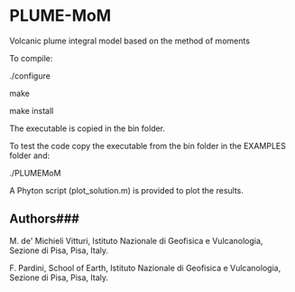 # PLUME-MoM
Volcanic plume integral model based on the method of moments

To compile:

./configure

make

make install


The executable is copied in the bin folder.

To test the code copy the executable from the bin folder in the EXAMPLES folder and:

./PLUMEMoM

A Phyton script (plot_solution.m) is provided to plot the results.

## Authors###

M. de' Michieli Vitturi, Istituto Nazionale di Geofisica e Vulcanologia, Sezione di Pisa, Pisa, Italy.

F. Pardini, School of Earth, Istituto Nazionale di Geofisica e Vulcanologia, Sezione di Pisa, Pisa, Italy.

